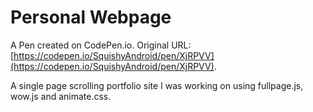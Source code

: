 # Personal Webpage

A Pen created on CodePen.io. Original URL: [https://codepen.io/SquishyAndroid/pen/XjRPVV](https://codepen.io/SquishyAndroid/pen/XjRPVV).

A single page scrolling portfolio site I was working on using fullpage.js, wow.js and animate.css.
